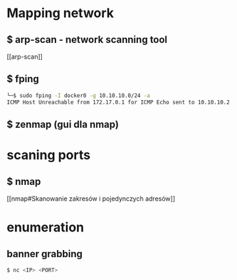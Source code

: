 # Mapping network

## $ arp-scan - network scanning tool

[[arp-scan]]

## $ fping

```bash
└─$ sudo fping -I docker0 -g 10.10.10.0/24 -a
ICMP Host Unreachable from 172.17.0.1 for ICMP Echo sent to 10.10.10.2
```

## $ zenmap (gui dla nmap)

# scaning ports

## $ nmap

[[nmap#Skanowanie zakresów i pojedynczych adresów]]

# enumeration

## banner grabbing

```bash
$ nc <IP> <PORT>
```